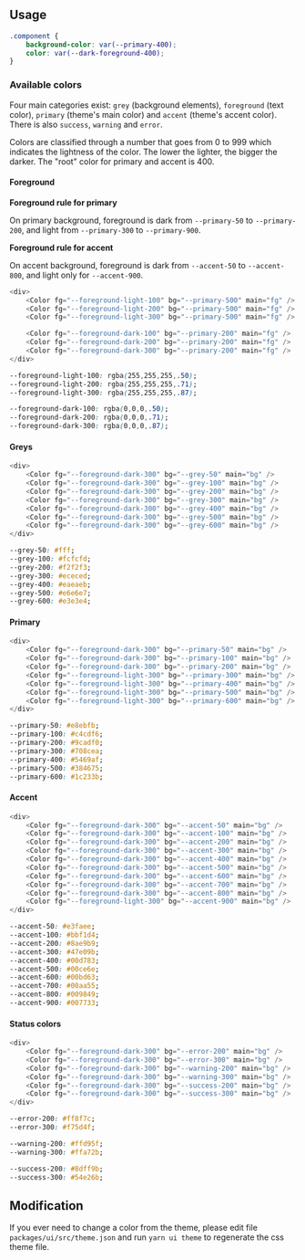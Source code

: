 ## Usage

```css
.component {
    background-color: var(--primary-400);
    color: var(--dark-foreground-400);
}
```

### Available colors

Four main categories exist: `grey` (background elements), `foreground` (text color), `primary` (theme's main color) and `accent` (theme's accent color).
There is also `success`, `warning` and `error`.

Colors are classified through a number that goes from 0 to 999 which indicates the lightness of the color. The lower the lighter, the bigger the darker.
The "root" color for primary and accent is 400.

#### Foreground

**Foreground rule for primary**

On primary background, foreground is dark from `--primary-50` to `--primary-200`, and light from `--primary-300` to `--primary-900`.

**Foreground rule for accent**

On accent background, foreground is dark from `--accent-50` to `--accent-800`, and light only for `--accent-900`.

```js noeditor
<div>
    <Color fg="--foreground-light-100" bg="--primary-500" main="fg" />
    <Color fg="--foreground-light-200" bg="--primary-500" main="fg" />
    <Color fg="--foreground-light-300" bg="--primary-500" main="fg" />

    <Color fg="--foreground-dark-100" bg="--primary-200" main="fg" />
    <Color fg="--foreground-dark-200" bg="--primary-200" main="fg" />
    <Color fg="--foreground-dark-300" bg="--primary-200" main="fg" />
</div>
```

```css
--foreground-light-100: rgba(255,255,255,.50);
--foreground-light-200: rgba(255,255,255,.71);
--foreground-light-300: rgba(255,255,255,.87);

--foreground-dark-100: rgba(0,0,0,.50);
--foreground-dark-200: rgba(0,0,0,.71);
--foreground-dark-300: rgba(0,0,0,.87);
```

#### Greys

```js noeditor
<div>
    <Color fg="--foreground-dark-300" bg="--grey-50" main="bg" />
    <Color fg="--foreground-dark-300" bg="--grey-100" main="bg" />
    <Color fg="--foreground-dark-300" bg="--grey-200" main="bg" />
    <Color fg="--foreground-dark-300" bg="--grey-300" main="bg" />
    <Color fg="--foreground-dark-300" bg="--grey-400" main="bg" />
    <Color fg="--foreground-dark-300" bg="--grey-500" main="bg" />
    <Color fg="--foreground-dark-300" bg="--grey-600" main="bg" />
</div>
```

```css
--grey-50: #fff;
--grey-100: #fcfcfd;
--grey-200: #f2f2f3;
--grey-300: #ececed;
--grey-400: #eaeaeb;
--grey-500: #e6e6e7;
--grey-600: #e3e3e4;
```

#### Primary

```js noeditor
<div>
    <Color fg="--foreground-dark-300" bg="--primary-50" main="bg" />
    <Color fg="--foreground-dark-300" bg="--primary-100" main="bg" />
    <Color fg="--foreground-dark-300" bg="--primary-200" main="bg" />
    <Color fg="--foreground-light-300" bg="--primary-300" main="bg" />
    <Color fg="--foreground-light-300" bg="--primary-400" main="bg" />
    <Color fg="--foreground-light-300" bg="--primary-500" main="bg" />
    <Color fg="--foreground-light-300" bg="--primary-600" main="bg" />
</div>
```

```css
--primary-50: #e8ebfb;
--primary-100: #c4cdf6;
--primary-200: #9cadf0;
--primary-300: #708cea;
--primary-400: #5469af;
--primary-500: #384675;
--primary-600: #1c233b;
```

#### Accent

```js noeditor
<div>
    <Color fg="--foreground-dark-300" bg="--accent-50" main="bg" />
    <Color fg="--foreground-dark-300" bg="--accent-100" main="bg" />
    <Color fg="--foreground-dark-300" bg="--accent-200" main="bg" />
    <Color fg="--foreground-dark-300" bg="--accent-300" main="bg" />
    <Color fg="--foreground-dark-300" bg="--accent-400" main="bg" />
    <Color fg="--foreground-dark-300" bg="--accent-500" main="bg" />
    <Color fg="--foreground-dark-300" bg="--accent-600" main="bg" />
    <Color fg="--foreground-dark-300" bg="--accent-700" main="bg" />
    <Color fg="--foreground-dark-300" bg="--accent-800" main="bg" />
    <Color fg="--foreground-light-300" bg="--accent-900" main="bg" />
</div>
```

```css
--accent-50: #e3faee;
--accent-100: #bbf1d4;
--accent-200: #8ae9b9;
--accent-300: #47e09b;
--accent-400: #00d783;
--accent-500: #00ce6e;
--accent-600: #00bd63;
--accent-700: #00aa55;
--accent-800: #009849;
--accent-900: #007733;
```

#### Status colors

```js noeditor
<div>
    <Color fg="--foreground-dark-300" bg="--error-200" main="bg" />
    <Color fg="--foreground-dark-300" bg="--error-300" main="bg" />
    <Color fg="--foreground-dark-300" bg="--warning-200" main="bg" />
    <Color fg="--foreground-dark-300" bg="--warning-300" main="bg" />
    <Color fg="--foreground-dark-300" bg="--success-200" main="bg" />
    <Color fg="--foreground-dark-300" bg="--success-300" main="bg" />
</div>
```

```css
--error-200: #ff8f7c;
--error-300: #f75d4f;

--warning-200: #ffd95f;
--warning-300: #ffa72b;

--success-200: #8dff9b;
--success-300: #54e26b;
```

## Modification

If you ever need to change a color from the theme, please edit file `packages/ui/src/theme.json` and run `yarn ui theme` to regenerate the css theme file.
